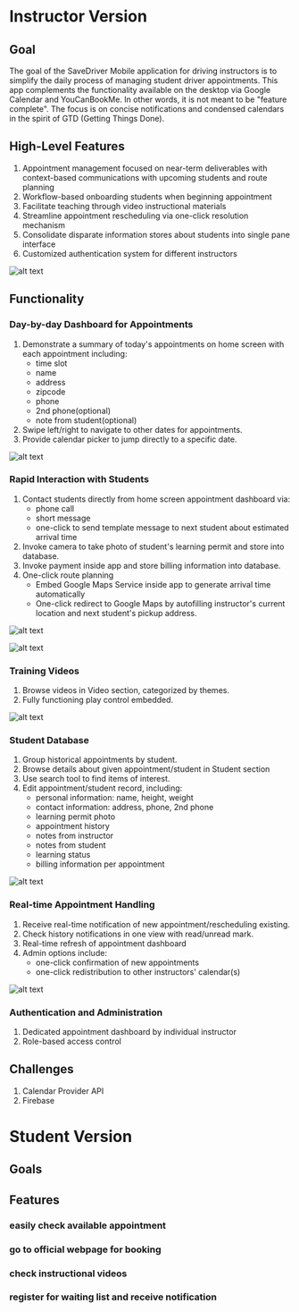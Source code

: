 # Instructor Version

## Goal
The goal of the SaveDriver Mobile application for driving instructors is to simplify the daily process of managing student driver appointments. This app complements the functionality available on the desktop via Google Calendar and YouCanBookMe. In other words, it is not meant to be "feature complete". The focus is on concise notifications and condensed calendars in the spirit of GTD (Getting Things Done).

## High-Level Features
1. Appointment management focused on near-term deliverables with context-based communications with upcoming students and route planning
1. Workflow-based onboarding students when beginning appointment
1. Facilitate teaching through video instructional materials
1. Streamline appointment rescheduling via one-click resolution mechanism
1. Consolidate disparate information stores about students into single pane interface
1. Customized authentication system for different instructors

![alt text](https://github.com/qsuelin/SaveDrivers/blob/master/demo_pics/Login.png "Login Page")


## Functionality
### Day-by-day Dashboard for Appointments
1. Demonstrate a summary of today's appointments on home screen with each appointment including:
    * time slot
    * name
    * address
    * zipcode
    * phone
    * 2nd phone(optional)
    * note from student(optional)
2. Swipe left/right to navigate to other dates for appointments.
3. Provide calendar picker to jump directly to a specific date.

![alt text](https://github.com/qsuelin/SaveDrivers/blob/master/demo_pics/Calendar.png "Calendar")


### Rapid Interaction with Students
1. Contact students directly from home screen appointment dashboard via:
   * phone call
   * short message
   * one-click to send template message to next student about estimated arrival time
1. Invoke camera to take photo of student's learning permit and store into database.
1. Invoke payment inside app and store billing information into database.
1. One-click route planning
    * Embed Google Maps Service inside app to generate arrival time automatically
    * One-click redirect to Google Maps by autofilling instructor's current location and next student's pickup address.

![alt text](https://github.com/qsuelin/SaveDrivers/blob/master/demo_pics/Appointments_View.png "Appointments View")

![alt text](https://github.com/qsuelin/SaveDrivers/blob/master/demo_pics/Appointment_Interaction.png "Appointment Interaction")


### Training Videos
1. Browse videos in Video section, categorized by themes.
1. Fully functioning play control embedded.

![alt text](https://github.com/qsuelin/SaveDrivers/blob/master/demo_pics/Instructions.png "Instructions")


### Student Database
1. Group historical appointments by student.
1. Browse details about given appointment/student in Student section
1. Use search tool to find items of interest.
1. Edit appointment/student record, including:
    * personal information: name, height, weight
    * contact information: address, phone, 2nd phone
    * learning permit photo
    * appointment history
    * notes from instructor
    * notes from student
    * learning status
    * billing information per appointment

![alt text](https://github.com/qsuelin/SaveDrivers/blob/master/demo_pics/Students.png "Students")

### Real-time Appointment Handling
1. Receive real-time notification of new appointment/rescheduling existing.
1. Check history notifications in one view with read/unread mark.
1. Real-time refresh of appointment dashboard
1. Admin options include:
    * one-click confirmation of new appointments
    * one-click redistribution to other instructors' calendar(s)

![alt text](https://github.com/qsuelin/SaveDrivers/blob/master/demo_pics/Notifications.png "Notifications")


### Authentication and Administration
1. Dedicated appointment dashboard by individual instructor
1. Role-based access control

## Challenges
1. Calendar Provider API
1. Firebase


# Student Version
## Goals
## Features
### easily check available appointment
### go to official webpage for booking
### check instructional videos
### register for waiting list and receive notification
